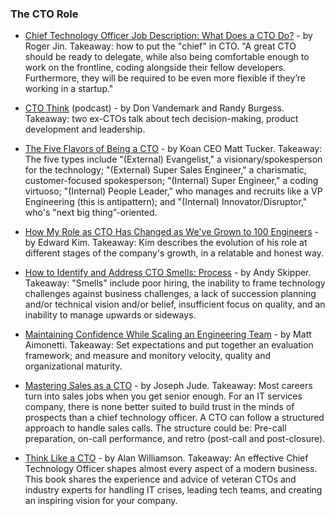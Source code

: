 ### The CTO Role

- [Chief Technology Officer Job Description: What Does a CTO Do?](https://buttercms.com/blog/chief-technology-officer-job-description-what-does-a-cto-do) - by Roger Jin. Takeaway: how to put the "chief" in CTO. "A great CTO should be ready to delegate, while also being comfortable enough to work on the frontline, coding alongside their fellow developers. Furthermore, they will be required to be even more flexible if they’re working in a startup."

- [CTO Think](https://www.ctothink.com) (podcast) - by Don Vandemark and Randy Burgess. Takeaway: two ex-CTOs talk about tech decision-making, product development and leadership.

- [The Five Flavors of Being a CTO](https://www.linkedin.com/pulse/five-flavors-being-cto-matt-tucker) - by Koan CEO Matt Tucker. Takeaway: The five types include "(External) Evangelist," a visionary/spokesperson for the technology; "(External) Super Sales Engineer," a charismatic, customer-focused spokesperson; "(Internal) Super Engineer," a coding virtuoso; "(Internal) People Leader," who manages and recruits like a VP Engineering (this is antipattern); and "(Internal) Innovator/Disruptor," who's "next big thing”-oriented.

- [How My Role as CTO Has Changed as We've Grown to 100 Engineers](https://engineering.gusto.com/how-my-role-as-cto-has-changed-as-weve-grown-to-100-engineers/) - by Edward Kim. Takeaway: Kim describes the evolution of his role at different stages of the company's growth, in a relatable and honest way.

- [How to Identify and Address CTO Smells: Process](https://medium.com/cto-craft/how-to-identify-and-address-cto-smells-process-b9a4265cb9f0) - by Andy Skipper. Takeaway: "Smells" include poor hiring, the inability to frame technology challenges against business challenges, a lack of succession planning and/or technical vision and/or belief, insufficient focus on quality, and an inability to manage upwards or sideways.

- [Maintaining Confidence While Scaling an Engineering Team](https://medium.com/@mattetti/building-confidence-as-a-cto-267e1c745552) - by Matt Aimonetti. Takeaway: Set expectations and put together an evaluation framework; and measure and monitory velocity, quality and organizational maturity.

- [Mastering Sales as a CTO](https://jjude.com/cto-sales/) - by Joseph Jude. Takeaway: Most careers turn into sales jobs when you get senior enough. For an IT services company, there is none better suited to build trust in the minds of prospects than a chief technology officer. A CTO can follow a structured approach to handle sales calls. The structure could be: Pre-call preparation, on-call performance, and retro (post-call and post-closure).

- [Think Like a CTO](https://www.manning.com/books/think-like-a-cto) - by Alan Williamson. Takeaway: An effective Chief Technology Officer shapes almost every aspect of a modern business. This book shares the experience and advice of veteran CTOs and industry experts for handling IT crises, leading tech teams, and creating an inspiring vision for your company.

